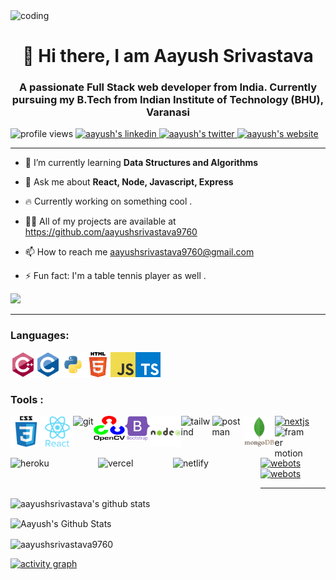 <img src="https://64.media.tumblr.com/70c7fdf1c0af225de84d0787c33b027b/268a82ca6cb2a0f5-c6/s500x750/021df7474373701295ce311cf0bc29fd8e68e69a.gif" alt="coding" width="1000" height="270"/>


<h1 align="center"> 👋 Hi there, I am Aayush Srivastava </h1>

<h3 align="center">A passionate Full Stack web developer from India. Currently pursuing my B.Tech from Indian Institute of Technology (BHU), Varanasi</h3>

<p align="left"> 
 
 <img height="20" src="https://komarev.com/ghpvc/?username=aayushsrivastava9760&label=Profile%20views&color=0e75b6&style=flat" alt="profile views" /> 
 
 <a rel="noopener noreferrer" target='_blank' href='https://www.linkedin.com/in/aayushsrivastava9760/'>
<img height="20" src='https://img.shields.io/badge/-aayushsrivastava9760-blue?style=flat&logo=Linkedin&logoColor=white' alt="aayush's linkedin" />
</a>

<a rel="noopener noreferrer" target='_blank' href='https://twitter.com/Aayush9760'>
<img height="20" src='https://img.shields.io/badge/-@Aayush9760-1ca0f1?style=flat&labelColor=1ca0f1&logo=twitter&logoColor=white' alt="aayush's twitter" />
</a>
 
<a rel="noopener noreferrer" target='_blank' href='https://aayush-srivastava.netlify.app/'>
 <img height="20" src='https://img.shields.io/badge/-aayush.netlify.app-47CCCC?style=flat&logo=Google-Chrome&logoColor=white' alt="aayush's website" />
</a>
</p>

<hr>

- 🌱 I’m currently learning **Data Structures and Algorithms** 

- 💬 Ask me about **React, Node, Javascript, Express**

- 🔥 Currently working on something cool .

- 👨‍💻 All of my projects are available at https://github.com/aayushsrivastava9760

- 📫 How to reach me aayushsrivastava9760@gmail.com

- ⚡ Fun fact: I'm a table tennis player as well .




<img src='https://github-profile-trophy.vercel.app/?username=aayushsrivastava9760&margin-w=38&theme=dracula&title=MultiLanguage&title=Commit' />



<hr>

<h3 align="left"> Languages: </h3>


<a href="https://www.w3schools.com/cpp/" target="_blank"> <img align="left" src="https://raw.githubusercontent.com/devicons/devicon/master/icons/cplusplus/cplusplus-original.svg" alt="cplusplus" width="40" height="40"/> </a>
<a href="https://www.cprogramming.com/" target="_blank"> <img align="left" src="https://raw.githubusercontent.com/devicons/devicon/master/icons/c/c-original.svg" alt="c" width="40" height="40"/> </a> 
<img align="left" src="https://raw.githubusercontent.com/github/explore/80688e429a7d4ef2fca1e82350fe8e3517d3494d/topics/python/python.png"
 width="40" height="40" />
<img align="left" src="https://raw.githubusercontent.com/github/explore/80688e429a7d4ef2fca1e82350fe8e3517d3494d/topics/html/html.png"
 width="40" height="40" />
<img align="left" src="https://raw.githubusercontent.com/github/explore/80688e429a7d4ef2fca1e82350fe8e3517d3494d/topics/javascript/javascript.png"
width="40" height="40" />  <img src="https://github.com/github/explore/raw/main/topics/typescript/typescript.png" width="40" height="40" />
 

<h3 align="left"> Tools : </h3>


<a href="https://www.w3schools.com/css/" target="_blank"> <img align="left" src="https://raw.githubusercontent.com/devicons/devicon/master/icons/css3/css3-original-wordmark.svg" alt="css3" width="50" height="50"/> </a>
<a href="https://reactjs.org/" target="_blank"> <img align="left" src="https://raw.githubusercontent.com/devicons/devicon/master/icons/react/react-original-wordmark.svg" alt="react" width="50" height="50"/> </a>
<a href="https://git-scm.com/" target="_blank"> <img src="https://raw.githubusercontent.com/rahul-jha98/github_readme_icons/main/language_and_tools/square/git-scm/git-scm.svg" align="left" alt="git" height='42px'/> </a>
<img align="left" src="https://github.com/github/explore/raw/main/topics/opencv/opencv.png" width="50" height="40" />
<a href="https://getbootstrap.com" target="_blank"> <img align="left" src="https://raw.githubusercontent.com/devicons/devicon/master/icons/bootstrap/bootstrap-plain-wordmark.svg" alt="bootstrap" width="40" height="40"/> </a>
<a href="https://nextjs.org/" target="_blank"> <img src="https://cdn.worldvectorlogo.com/logos/nextjs-3.svg" alt="nextjs" width="50" height="50"/> </a>
<a href="https://nodejs.org" target="_blank"> <img align="left" src="https://raw.githubusercontent.com/devicons/devicon/master/icons/nodejs/nodejs-original-wordmark.svg" alt="nodejs" width="50" height="50"/>
<a href="https://tailwindcss.com/" target="_blank"> <img align="left" src="https://www.vectorlogo.zone/logos/tailwindcss/tailwindcss-icon.svg" alt="tailwind" width="50" height="50"/> </a>
<a href="https://postman.com" target="_blank"><img align="left" src="https://www.vectorlogo.zone/logos/getpostman/getpostman-icon.svg" alt="postman" width="50" height="50" /></a>
<a href="https://www.mongodb.com/" target="_blank"><img align="left" src="https://raw.githubusercontent.com/devicons/devicon/master/icons/mongodb/mongodb-original-wordmark.svg" alt="mongoDB" width="50" height="50" /></a>
  <a href="https://framer.com/" target="_blank"> <img align="left" src="https://cdn.icon-icons.com/icons2/2699/PNG/512/framer_logo_icon_169149.png" alt="framer motion" width="50" height="50"/> </a>
 <a href="www.heroku.com"><img align="left" src="https://upload.wikimedia.org/wikipedia/commons/thumb/e/ec/Heroku_logo.svg/2560px-Heroku_logo.svg.png" alt="heroku" width="140" height="50"  /> </a>
 <a href="www.vercel.com"><img align="left" src="https://ml.globenewswire.com/Resource/Download/3a54c241-a668-4c94-9747-3d3da9da3bf2" alt="vercel" width="120" height="50"  /> </a>
 <a href="www.netlify.com"><img align="left" src="https://encrypted-tbn0.gstatic.com/images?q=tbn:ANd9GcRrVLrmLSqt7ua0NLSjn11b34rwvNABVSje4W47zZgIuRYQCnswYKUHmQ0QYGm4X7t6ar8&usqp=CAU" alt="netlify" width="140" height="50"  /> </a>
 
<a href="https://cyberbotics.com/" target="_blank"><img src="https://styles.redditmedia.com/t5_ojppm/styles/communityIcon_459yspyd67m11.png" alt="webots" width="50" height="50" /></a>
 <a href="https://pybullet.org/wordpress/" target="_blank"><img src="https://upload.wikimedia.org/wikipedia/commons/thumb/2/2e/Bullet_Physics_Logo.svg/1280px-Bullet_Physics_Logo.svg.png" alt="webots" width="110" height="50" /></a>
 
 <hr>
 
 <p><img align="center" src="https://github-readme-stats.vercel.app/api/top-langs/?username=anuraghazra&theme=tokyonight" alt="aayushsrivastava's github stats" /></p>
 
 <p><img align="center" src="https://github-readme-stats.vercel.app/api?username=aayushsrivastava9760&theme=tokyonight&show_icons=true" alt="Aayush's Github Stats" /></p>

 <p><img align="center" src="https://github-readme-streak-stats.herokuapp.com/?user=aayushsrivastava9760&theme=tokyonight" alt="aayushsrivastava9760" /></p>
 
[![activity graph](https://activity-graph.herokuapp.com/graph?username=aayushsrivastava9760&custom_title=Aayush's%20activity%20graph&theme=react-dark&bg_color=20232a&hide_border=true)](https://github.com/ashutosh00710/github-readme-activity-graph)
